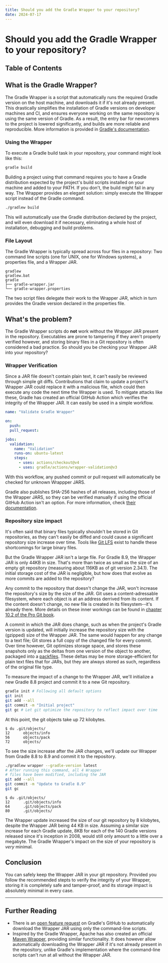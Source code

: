 ```yaml
---
title: Should you add the Gradle Wrapper to your repository?
date: 2024-07-17
---
```


# Should you add the Gradle Wrapper to your repository?

## Table of Contents

## What is the Gradle Wrapper?

The Gradle Wrapper is a script that automatically runs the required Gradle version on the host machine, and downloads it if it's not already present. This drastically simplifies the installation of Gradle versions on developer machines and CI, and ensures everyone working on the same repository is using the same version of Gradle. As a result, the entry bar for newcomers to the project is lowered significantly, and builds are more reliable and reproducible. More information is provided in [Gradle's documentation](https://docs.gradle.org/current/userguide/gradle_wrapper.html).

### Using the Wrapper

To execute a Gradle build task in your repository, your command might look like this:

```bash
gradle build
```

Building a project using that command requires you to have a Gradle distribution expected by the project's build scripts installed on your machine and added to your PATH. If you don't, the build might fail in any way. The Wrapper provides an elegant solution: simply execute the Wrapper script instead of the Gradle command.

```sh
./gradlew build
```

This will automatically use the Gradle distribution declared by the project, and will even download it if necessary, eliminating a whole host of installation, debugging and build problems.

### File Layout

The Gradle Wrapper is typically spread across four files in a repository: Two command line scripts (one for UNIX, one for Windows systems), a properties file, and a Wrapper JAR.

```
gradlew
gradlew.bat
gradle
├── gradle-wrapper.jar
└── gradle-wrapper.properties
```

The two script files delegate their work to the Wrapper JAR, which in turn provides the Gradle version declared in the properties file.

## What's the problem?

The Gradle Wrapper scripts do **not** work without the Wrapper JAR present in the repository. Executables are prone to tampering if they aren't properly verified however, and storing binary files in a Git repository is often considered a bad practice. So should you be checking your Wrapper JAR into your repository?

### Wrapper Verification

Since a JAR file doesn't contain plain text, it can't easily be reviewed through simple git diffs. Contributions that claim to update a project's Wrapper JAR could replace it with a malicious file, which could then execute any code the next time the Wrapper is used. To mitigate attacks like these, Gradle has created an official GitHub Action which verifies the integrity of the Wrapper JAR. It can easily be used in a simple workflow.

```yaml
name: "Validate Gradle Wrapper"

on:
  push:
  pull_request:

jobs:
  validation:
    name: "Validation"
    runs-on: ubuntu-latest
    steps:
      - uses: actions/checkout@v4
      - uses: gradle/actions/wrapper-validation@v3
```

With this workflow, any pushed commit or pull request will automatically be checked for unknown Wrappper JARS.

Gradle also publishes SHA-256 hashes of all releases, including those of the Wrapper JARS, so they can be verified manually if using the official GitHub Action isn't an option. For more information, check [their documentation](https://docs.gradle.org/current/userguide/gradle_wrapper.html#wrapper_checksum_verification).

### Repository size impact

It's often said that binary files typically shouldn't be stored in Git repositories, as they can't easily be diffed and could cause a significant repository size increase over time. Tools like [Git LFS](https://git-lfs.com/) exist to handle these shortcomings for large binary files.

But the Gradle Wrapper JAR isn't a large file. For Gradle 8.9, the Wrapper JAR is only 44KB in size. That's more than twice as small as the size of an empty git repository (measuring about 116KB as of git version 2.34.1). The initial storage cost of the JAR is negligible, but how does that evolve as more commits are added to the repository?

Any commit to the repository that doesn't change the JAR, won't increase the repository's size by the size of the JAR. Git uses a content-adressable filesystem, where each object is at an address derrived from its content. If the content doesn't change, no new file is created in its filesystem--it's already there. More details on these inner workings can be found in [chapter 10.2 of the Pro Git book](https://git-scm.com/book/en/v2/Git-Internals-Git-Objects).

A commit in which the JAR does change, such as when the project's Gradle version is updated, will initially increase the repository size with the (gzipped) size of the Wrapper JAR. The same would happen for any change to a text file; Git stores a full copy of the changed file for every commit. Over time however, Git optimizes storage space, and stores these snapshots only as the deltas from one version of the object to another, packaged into a [packfiles](https://git-scm.com/book/en/v2/Git-Internals-Packfiles). These deltas may be more storage-efficient for plain text files that for JARs, but they are always stored as such, regardless of the original file type.

To measure the impact of a change to the Wrapper JAR, we'll initialize a new Gradle 8.8 project and commit it to a new Git repository.

```sh
gradle init # Following all default options
git init
git add --all
git commit -m "Initial project"
git gc # Let git optimize the repository to reflect impact over time
```

At this point, the git objects take up 72 kilobytes.

```shellsession
$ du .git/objects/
12      objects/info
56      objects/pack
72      objects/
```

To see the size increase after the JAR changes, we'll update our Wrapper from Gradle 8.8 to 8.9 and commit it to the repository.

```sh
./gradlew wrapper --gradle-version latest
# After running this command, all 4 Wrapper
# files have been modified, including the JAR
git add --all
git commit -m "Update to Gradle 8.9"
git gc
```

```shellsession
$ du .git/objects/
12      .git/objects/info
64      .git/objects/pack
80      .git/objects/
```

The Wrapper update increased the size of our git repository by 8 kilobytes, despite the Wrapper JAR being 44 KB in size. Assuming a similar size increase for each Gradle update, 8KB for each of the 140 Gradle versions released since it's inception in 2008, would still only amount to a little over a megabyte. The Gradle Wrapper's impact on the size of your repository is _very_ minimal.

## Conclusion

You can safely keep the Wrapper JAR in your git repository. Provided you follow the recommended stepts to verify the integrity of your Wrapper, storing it is completely safe and tamper-proof, and its storage impact is absolutely minimal in every case.

---

## Further Reading

- There is an [open feature request](https://github.com/gradle/gradle/issues/11816) on Gradle's GitHub to automatically download the Wrapper JAR using only the command-line scripts.
- Inspired by the Gradle Wrapper, Apache has also created an official [Maven Wrapper](https://maven.apache.org/wrapper/index.html), providing similar functionality. It does however allow automatically downloading the Wrapper JAR if it's not already present in the repository, unlike Gradle's implementation where the command-line scripts can't run at all without the Wrapper JAR.
